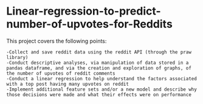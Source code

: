 # Linear-regression-to-predict-number-of-upvotes-for-Reddits

This project covers the following points:

    -Collect and save reddit data using the reddit API (through the praw library)
    -Conduct descriptive analyses, via manipulation of data stored in a pandas dataframe, and via the creation and exploration of graphs, of the number of upvotes of reddit comments
    -Conduct a linear regression to help understand the factors associated with a top post having many upvotes on reddit
    -Implement additional feature sets and/or a new model and describe why those decisions were made and what their effects were on performance
